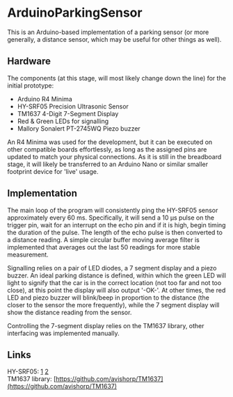# ArduinoParkingSensor

This is an Arduino-based implementation of a parking sensor (or more generally, a distance sensor, which may be useful for other things as well).

## Hardware

The components (at this stage, will most likely change down the line) for the initial prototype:

- Arduino R4 Minima
- HY-SRF05 Precision Ultrasonic Sensor
- TM1637 4-Digit 7-Segment Display
- Red & Green LEDs for signalling
- Mallory Sonalert PT-2745WQ Piezo buzzer

An R4 Minima was used for the development, but it can be executed on other compatible boards effortlessly, as long as the assigned pins are updated to match your physical connections.
As it is still in the breadboard stage, it will likely be transferred to an Arduino Nano or similar smaller footprint device for 'live' usage.

## Implementation 

The main loop of the program will consistently ping the HY-SRF05 sensor approximately every 60 ms. Specifically, it will send a 10 µs pulse on the trigger pin, wait for an interrupt
on the echo pin and if it is high, begin timing the duration of the pulse. The length of the echo pulse is then converted to a distance reading.
A simple circular buffer moving average filter is implemented that averages out the last 50 readings for more stable measurement.

Signalling relies on a pair of LED diodes, a 7 segment display and a piezo buzzer. An ideal parking distance is defined, within which the green LED will light
to signify that the car is in the correct location (not too far and not too close), at this point the display will also output '-OK-'. At other times, the red
LED and piezo buzzer will blink/beep in proportion to the distance (the closer to the sensor the more frequently), while the 7 segment display will show the distance
reading from the sensor.

Controlling the 7-segment display relies on the TM1637 library, other interfacing was implemented manually.

## Links

HY-SRF05: [1](https://datasheet4u.com/pdf-down/S/R/F/SRF05-HY-ETC.pdf) [2](https://www.micros.com.pl/mediaserver/M_HY-SRF05_0003.pdf) <br>
TM1637 library: [https://github.com/avishorp/TM1637](https://github.com/avishorp/TM1637)
